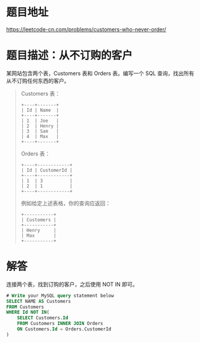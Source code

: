 
# 题目地址
https://leetcode-cn.com/problems/customers-who-never-order/

# 题目描述：从不订购的客户

某网站包含两个表，Customers 表和 Orders 表。编写一个 SQL 查询，找出所有从不订购任何东西的客户。

>Customers 表：
>```
>+----+-------+
>| Id | Name  |
>+----+-------+
>| 1  | Joe   |
>| 2  | Henry |
>| 3  | Sam   |
>| 4  | Max   |
>+----+-------+
>```
>Orders 表：
>```
>+----+------------+
>| Id | CustomerId |
>+----+------------+
>| 1  | 3          |
>| 2  | 1          |
>+----+------------+
>```
>例如给定上述表格，你的查询应返回：
>```
>+-----------+
>| Customers |
>+-----------+
>| Henry     |
>| Max       |
>+-----------+
>```


# 解答
连接两个表，找到订购的客户，之后使用 NOT IN 即可。
```sql
# Write your MySQL query statement below
SELECT NAME AS Customers
FROM Customers
WHERE Id NOT IN(
    SELECT Customers.Id 
    FROM Customers INNER JOIN Orders
    ON Customers.Id = Orders.CustomerId
)
```
